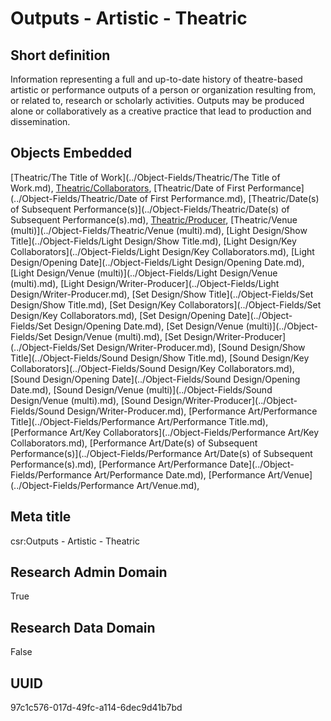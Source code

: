 # Outputs - Artistic - Theatric
## Short definition
Information representing a full and up-to-date history of theatre-based artistic or performance outputs of a person or organization resulting from, or related to, research or scholarly activities. Outputs may be produced alone or collaboratively as a creative practice that lead to production and dissemination.
## Objects Embedded
[Theatric/The Title of Work](../Object-Fields/Theatric/The Title of Work.md), [Theatric/Collaborators](../Object-Fields/Theatric/Collaborators.md), [Theatric/Date of First Performance](../Object-Fields/Theatric/Date of First Performance.md), [Theatric/Date(s) of Subsequent Performance(s)](../Object-Fields/Theatric/Date(s) of Subsequent Performance(s).md), [Theatric/Producer](../Object-Fields/Theatric/Producer.md), [Theatric/Venue (multi)](../Object-Fields/Theatric/Venue (multi).md), [Light Design/Show Title](../Object-Fields/Light Design/Show Title.md), [Light Design/Key Collaborators](../Object-Fields/Light Design/Key Collaborators.md), [Light Design/Opening Date](../Object-Fields/Light Design/Opening Date.md), [Light Design/Venue (multi)](../Object-Fields/Light Design/Venue (multi).md), [Light Design/Writer-Producer](../Object-Fields/Light Design/Writer-Producer.md), [Set Design/Show Title](../Object-Fields/Set Design/Show Title.md), [Set Design/Key Collaborators](../Object-Fields/Set Design/Key Collaborators.md), [Set Design/Opening Date](../Object-Fields/Set Design/Opening Date.md), [Set Design/Venue (multi)](../Object-Fields/Set Design/Venue (multi).md), [Set Design/Writer-Producer](../Object-Fields/Set Design/Writer-Producer.md), [Sound Design/Show Title](../Object-Fields/Sound Design/Show Title.md), [Sound Design/Key Collaborators](../Object-Fields/Sound Design/Key Collaborators.md), [Sound Design/Opening Date](../Object-Fields/Sound Design/Opening Date.md), [Sound Design/Venue (multi)](../Object-Fields/Sound Design/Venue (multi).md), [Sound Design/Writer-Producer](../Object-Fields/Sound Design/Writer-Producer.md), [Performance Art/Performance Title](../Object-Fields/Performance Art/Performance Title.md), [Performance Art/Key Collaborators](../Object-Fields/Performance Art/Key Collaborators.md), [Performance Art/Date(s) of Subsequent Performance(s)](../Object-Fields/Performance Art/Date(s) of Subsequent Performance(s).md), [Performance Art/Performance Date](../Object-Fields/Performance Art/Performance Date.md), [Performance Art/Venue](../Object-Fields/Performance Art/Venue.md), 
## Meta title
csr:Outputs - Artistic - Theatric
## Research Admin Domain
True
## Research Data Domain
False
## UUID
97c1c576-017d-49fc-a114-6dec9d41b7bd
